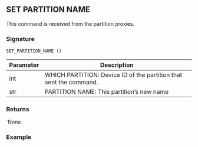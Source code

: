 ## SET PARTITION NAME

This command is received from the partition proxies.


### Signature

`SET_PARTITION_NAME ()`


| Parameter | Description |
| --- | --- |
| int | WHICH PARTITION: Device ID of the partition that sent the command. |
| str | PARTITION NAME: This partition’s new name |


### Returns

\`None


### Example
